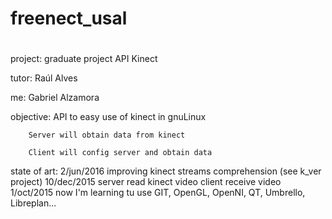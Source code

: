 # freenect_usal
# 

project:
		graduate project API Kinect

tutor:
		Raúl Alves 

me:
		Gabriel Alzamora

objective:
		API to easy use of kinect in gnuLinux

        Server will obtain data from kinect

        Client will config server and obtain data

state of art:
2/jun/2016
		improving kinect streams comprehension (see k_ver project)
10/dec/2015
		server read kinect video
		client receive video
1/oct/2015
        now I'm learning tu use GIT, OpenGL, OpenNI, QT, Umbrello, Libreplan...

